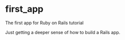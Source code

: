 first_app
=========

The first app for Ruby on Rails tutorial

Just getting a deeper sense of how to build a Rails app.